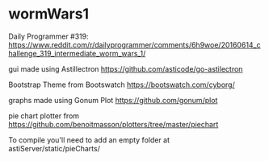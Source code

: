 # wormWars1
Daily Programmer #319: https://www.reddit.com/r/dailyprogrammer/comments/6h9woe/20160614_challenge_319_intermediate_worm_wars_1/

gui made using Astillectron
https://github.com/asticode/go-astilectron

Bootstrap Theme from Bootswatch
https://bootswatch.com/cyborg/

graphs made using Gonum Plot
https://github.com/gonum/plot

pie chart plotter from
https://github.com/benoitmasson/plotters/tree/master/piechart

To compile you'll need to add an empty folder at
astiServer/static/pieCharts/
